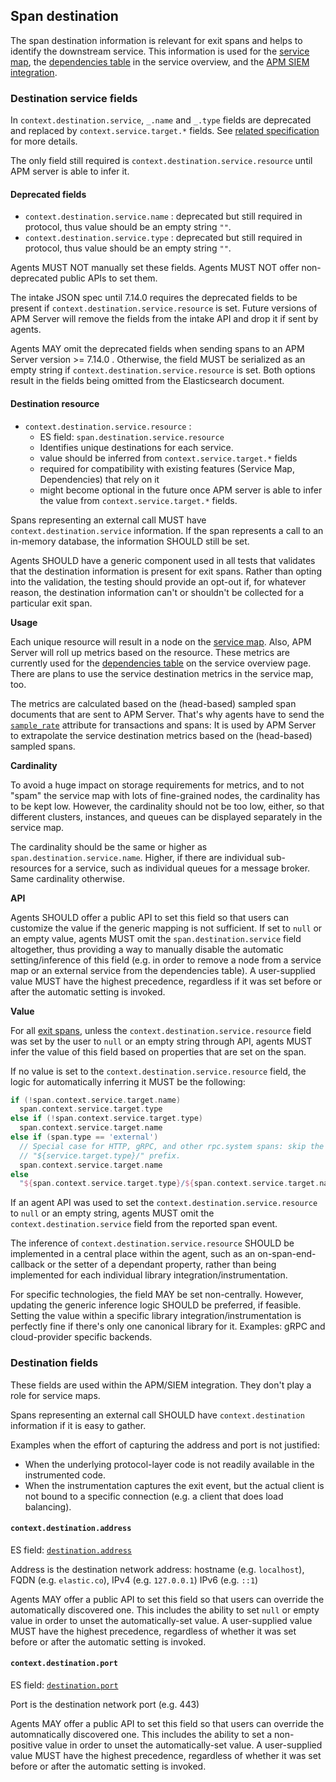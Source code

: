 ## Span destination

The span destination information is relevant for exit spans and helps to identify the downstream service.
This information is used for the [service map](https://www.elastic.co/guide/en/kibana/current/service-maps.html),
the [dependencies table](https://www.elastic.co/guide/en/kibana/current/service-overview.html#service-span-duration) in the service overview,
and the [APM SIEM integration](https://www.elastic.co/blog/elastic-apm-7-6-0-released).

### Destination service fields

In `context.destination.service`, `_.name` and `_.type` fields are deprecated and replaced by `context.service.target.*` fields.
See [related specification](tracing-spans-service-target.md) for more details.

The only field still required is `context.destination.service.resource` until APM server is able to infer it.

#### Deprecated fields

- `context.destination.service.name` : deprecated but still required in protocol, thus value should be an empty string `""`.
- `context.destination.service.type` : deprecated but still required in protocol, thus value should be an empty string `""`.

Agents MUST NOT manually set these fields.
Agents MUST NOT offer non-deprecated public APIs to set them.

The intake JSON spec until 7.14.0 requires the deprecated fields to be present if `context.destination.service.resource` is set.
Future versions of APM Server will remove the fields from the intake API and drop it if sent by agents.

Agents MAY omit the deprecated fields when sending spans to an APM Server version >= 7.14.0 .
Otherwise, the field MUST be serialized as an empty string if `context.destination.service.resource` is set.
Both options result in the fields being omitted from the Elasticsearch document.

#### Destination resource

- `context.destination.service.resource` :
  - ES field: `span.destination.service.resource`
  - Identifies unique destinations for each service.
  - value should be inferred from `context.service.target.*` fields
  - required for compatibility with existing features (Service Map, Dependencies) that rely on it
  - might become optional in the future once APM server is able to infer the value from `context.service.target.*` fields.

Spans representing an external call MUST have `context.destination.service` information.
If the span represents a call to an in-memory database, the information SHOULD still be set.

Agents SHOULD have a generic component used in all tests that validates that the destination information is present for exit spans.
Rather than opting into the validation, the testing should provide an opt-out if,
for whatever reason, the destination information can't or shouldn't be collected for a particular exit span.

**Usage**

Each unique resource will result in a node on the [service map](https://www.elastic.co/guide/en/kibana/current/service-maps.html).
Also, APM Server will roll up metrics based on the resource.
These metrics are currently used for the [dependencies table](https://www.elastic.co/guide/en/kibana/current/service-overview.html#service-span-duration)
on the service overview page.
There are plans to use the service destination metrics in the service map, too.

The metrics are calculated based on the (head-based) sampled span documents that are sent to APM Server.
That's why agents have to send the [`sample_rate`](tracing-sampling.md#effect-on-metrics)
attribute for transactions and spans:
It is used by APM Server to extrapolate the service destination metrics based on the (head-based) sampled spans.

**Cardinality**

To avoid a huge impact on storage requirements for metrics,
and to not "spam" the service map with lots of fine-grained nodes,
the cardinality has to be kept low.
However, the cardinality should not be too low, either,
so that different clusters, instances, and queues can be displayed separately in the service map.

The cardinality should be the same or higher as `span.destination.service.name`.
Higher, if there are individual sub-resources for a service, such as individual queues for a message broker.
Same cardinality otherwise.

**API**

Agents SHOULD offer a public API to set this field so that users can customize the value if the generic mapping is not
sufficient. If set to `null` or an empty value, agents MUST omit the `span.destination.service` field altogether, thus
providing a way to manually disable the automatic setting/inference of this field (e.g. in order to remove a node
from a service map or an external service from the dependencies table).
A user-supplied value MUST have the highest precedence, regardless if it was set before or after the automatic setting is invoked.

**Value**

For all [exit spans](tracing-spans.md#exit-spans), unless the `context.destination.service.resource` field was set by the user to `null` or an empty
string through API, agents MUST infer the value of this field based on properties that are set on the span.

If no value is set to the `context.destination.service.resource` field, the logic for automatically inferring
it MUST be the following:

```groovy
if (!span.context.service.target.name)
  span.context.service.target.type
else if (!span.context.service.target.type)
  span.context.service.target.name
else if (span.type == 'external')
  // Special case for HTTP, gRPC, and other rpc.system spans: skip the
  // "${service.target.type}/" prefix.
  span.context.service.target.name
else
  "${span.context.service.target.type}/${span.context.service.target.name}"
```

If an agent API was used to set the `context.destination.service.resource` to `null` or an empty string, agents MUST
omit the `context.destination.service` field from the reported span event.

The inference of `context.destination.service.resource` SHOULD be implemented in a central place within the agent,
such as an on-span-end-callback or the setter of a dependant property,
rather than being implemented for each individual library integration/instrumentation.

For specific technologies, the field MAY be set non-centrally.
However, updating the generic inference logic SHOULD be preferred, if feasible.
Setting the value within a specific library integration/instrumentation is perfectly fine if there's only one canonical library for it.
Examples: gRPC and cloud-provider specific backends.

### Destination fields

These fields are used within the APM/SIEM integration.
They don't play a role for service maps.

Spans representing an external call SHOULD have `context.destination` information if it is easy to gather.

Examples when the effort of capturing the address and port is not justified:
* When the underlying protocol-layer code is not readily available in the instrumented code.
* When the instrumentation captures the exit event,
  but the actual client is not bound to a specific connection (e.g. a client that does load balancing).

#### `context.destination.address`

ES field: [`destination.address`](https://www.elastic.co/guide/en/ecs/current/ecs-destination.html#_destination_field_details)

Address is the destination network address: hostname (e.g. `localhost`), FQDN (e.g. `elastic.co`), IPv4 (e.g. `127.0.0.1`) IPv6 (e.g. `::1`)

Agents MAY offer a public API to set this field so that users can override the automatically discovered one.
This includes the ability to set `null` or empty value in order to unset the automatically-set value.
A user-supplied value MUST have the highest precedence, regardless of whether it was set before or after the automatic setting is invoked.

#### `context.destination.port`

ES field: [`destination.port`](https://www.elastic.co/guide/en/ecs/current/ecs-destination.html#_destination_field_details)

Port is the destination network port (e.g. 443)

Agents MAY offer a public API to set this field so that users can override the automnatically discovered one.
This includes the ability to set a non-positive value in order to unset the automatically-set value.
A user-supplied value MUST have the highest precedence, regardless of whether it was set before or after the automatic setting is invoked.
